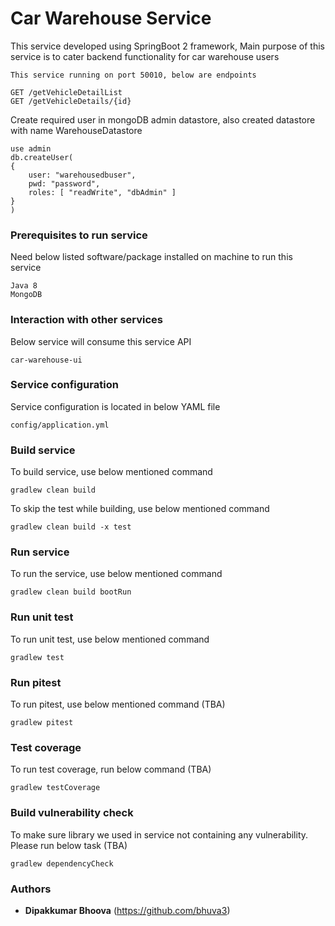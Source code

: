 # Car Warehouse Service

This service developed using SpringBoot 2 framework, Main purpose of this service is to cater backend functionality for car warehouse users 

    This service running on port 50010, below are endpoints
    
    GET /getVehicleDetailList
    GET /getVehicleDetails/{id}

Create required user in mongoDB admin datastore, also created datastore with name WarehouseDatastore

    use admin
    db.createUser(
    {
        user: "warehousedbuser",
        pwd: "password",
        roles: [ "readWrite", "dbAdmin" ]
    }
    )
    


### Prerequisites to run service

Need below listed software/package installed on machine to run this service

    Java 8
    MongoDB

### Interaction with other services

Below service will consume this service API 

    car-warehouse-ui

### Service configuration

Service configuration is located in below YAML file

    config/application.yml
    
### Build service

To build service, use below mentioned command

```
gradlew clean build
```

To skip the test while building, use below mentioned command

```
gradlew clean build -x test
```

### Run service

To run the service, use below mentioned command

```
gradlew clean build bootRun
```
 
### Run unit test

To run unit test, use below mentioned command
```
gradlew test
```

### Run pitest

To run pitest, use below mentioned command (TBA)
```
gradlew pitest
```

### Test coverage

To run test coverage, run below command (TBA)

```
gradlew testCoverage
```

### Build vulnerability check

To make sure library we used in service not containing any vulnerability. Please run below task (TBA)

```
gradlew dependencyCheck
```


### Authors

* **Dipakkumar Bhoova** (https://github.com/bhuva3)
